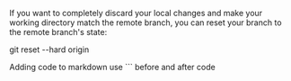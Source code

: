 If you want to completely discard your local changes and make your working directory match the remote branch, you can reset your branch to the remote branch's state:

git reset --hard origin

Adding code to markdown use ``` before and after code